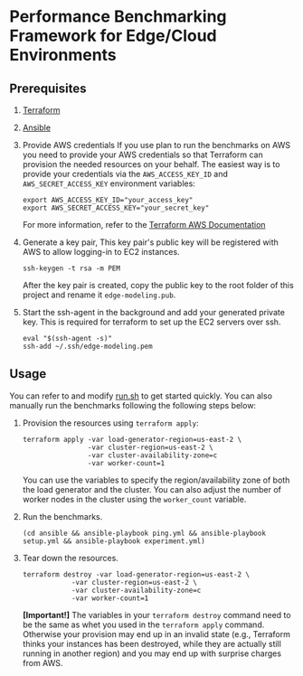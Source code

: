 # Performance Benchmarking Framework for Edge/Cloud Environments

## Prerequisites

1. [Terraform](https://www.terraform.io/)

2. [Ansible](https://docs.ansible.com/ansible/latest/installation_guide/intro_installation.html)

3.  Provide AWS credentials If you use plan to run the benchmarks on AWS you need to provide your
    AWS credentials so that Terraform can provision the needed resources on your behalf. The easiest
    way is to provide your credentials via the `AWS_ACCESS_KEY_ID` and `AWS_SECRET_ACCESS_KEY`
    environment variables:

    ```shell
    export AWS_ACCESS_KEY_ID="your_access_key"
    export AWS_SECRET_ACCESS_KEY="your_secret_key"
    ```

    For more information, refer to the [Terraform AWS Documentation](https://registry.terraform.io/providers/hashicorp/aws/latest/docs#authentication)

4.  Generate a key pair, This key pair's public key will be registered with AWS to allow logging-in
    to EC2 instances.

    ```shell
    ssh-keygen -t rsa -m PEM
    ```

    After the key pair is created, copy the public key to the root folder of this project and rename
    it `edge-modeling.pub`.

5.  Start the ssh-agent in the background and add your generated private key. This is required for
    terraform to set up the EC2 servers over ssh.
    ```shell
    eval "$(ssh-agent -s)"
    ssh-add ~/.ssh/edge-modeling.pem
    ```
## Usage
You can refer to and modify [run.sh](run.sh) to get started quickly. You can also manually run the
benchmarks following the following steps below:

1.  Provision the resources using `terraform apply`:

    ```shell
    terraform apply -var load-generator-region=us-east-2 \
                    -var cluster-region=us-east-2 \
                    -var cluster-availability-zone=c
                    -var worker-count=1
    ```

    You can use the variables to specify the region/availability zone of both the load generator and
    the cluster. You can also adjust the number of worker nodes in the cluster using the
    `worker_count` variable.

2.  Run the benchmarks.

    ```
    (cd ansible && ansible-playbook ping.yml && ansible-playbook setup.yml && ansible-playbook experiment.yml)
    ```

3.  Tear down the resources.

    ```
    terraform destroy -var load-generator-region=us-east-2 \
                -var cluster-region=us-east-2 \
                -var cluster-availability-zone=c
                -var worker-count=1
    ```

    __[Important!]__ The variables in your `terraform destroy` command need to be the same as whet you
    used in the `terraform apply` command. Otherwise your provision may end up in an invalid state
    (e.g., Terraform thinks your instances has been destroyed, while they are actually still running
    in another region) and you may end up with surprise charges from AWS.
